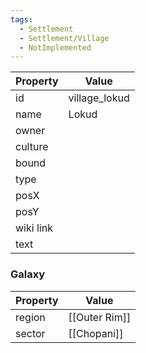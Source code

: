 ```yaml
---
tags:
  - Settlement
  - Settlement/Village
  - NotImplemented
---
```


| Property  | Value         |
| --------- | ------------- |
| id        | village_lokud |
| name      | Lokud         |
| owner     |               |
| culture   |               |
| bound     |               |
| type      |               |
| posX      |               |
| posY      |               |
| wiki link |               |
| text      |               |

### Galaxy
| Property | Value         |
| -------- | ------------- |
| region   | [[Outer Rim]] |
| sector   | [[Chopani]]   |
